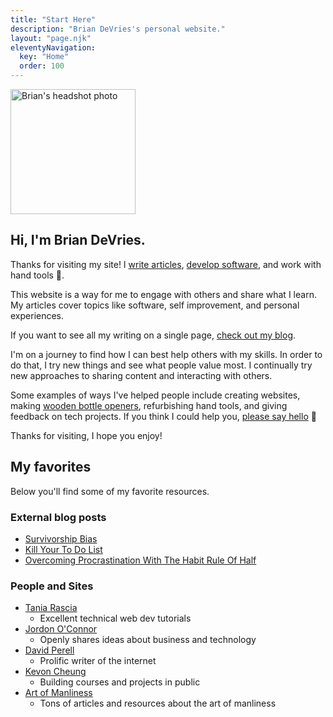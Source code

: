 ```yaml
---
title: "Start Here"
description: "Brian DeVries's personal website."
layout: "page.njk"
eleventyNavigation:
  key: "Home"
  order: 100
---
```


<img class="profile-pic bounce-in"
  alt="Brian's headshot photo"
  title="That's me!"
  height="200"
  width="200"
  src="/images/BrianProfilePic.jpg" />

## Hi, I'm Brian DeVries.

Thanks for visiting my site! I [write articles](/blog), [develop software](https://github.com/techcarpenter), and work with hand tools 🔨.

This website is a way for me to engage with others and share what I learn. My articles cover topics like software, self improvement, and personal experiences.

If you want to see all my writing on a single page, [check out my blog](/blog).

I'm on a journey to find how I can best help others with my skills. In order to do that, I try new things and see what people value most. I continually try new approaches to sharing content and interacting with others.

Some examples of ways I've helped people include creating websites, making [wooden bottle openers][bottle-opener], refurbishing hand tools, and giving feedback on tech projects. If you think I could help you, [please say hello](/contact) 🙂

Thanks for visiting, I hope you enjoy!

<!-- Inline embed subscription form - offer freebie? -->

## My favorites

Below you'll find some of my favorite resources.

### External blog posts

- [Survivorship Bias](https://youarenotsosmart.com/2013/05/23/survivorship-bias/)
- [Kill Your To Do List](https://www.cjchilvers.com/blog/kill-your-to-do-list)
- [Overcoming Procrastination With The Habit Rule Of Half](https://www.breakthetwitch.com/habit-rule-of-half/)

### People and Sites

- [Tania Rascia](https://tania.dev/)
  - Excellent technical web dev tutorials
- [Jordon O'Connor](https://jdnoc.com/)
  - Openly shares ideas about business and technology
- [David Perell](https://perell.com/)
  - Prolific writer of the internet
- [Kevon Cheung](https://kevoncheung.com/)
  - Building courses and projects in public
- [Art of Manliness](https://artofmanliness.com/)
  - Tons of articles and resources about the art of manliness

<!-- Links -->

[bottle-opener]: https://www.etsy.com/listing/599936479/wooden-bottle-opener-bottle-opener "Wooden bottle opener on Etsy"
